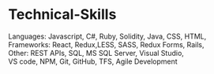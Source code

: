 # Technical-Skills
Languages: Javascript, C#, Ruby, Solidity, Java, CSS, HTML, <br /> 
Frameworks: React, Redux,LESS, SASS, Redux Forms, Rails, <br /> 
Other: REST APIs,  SQL, MS SQL Server, Visual Studio,  <br /> 
VS code, NPM, Git, GitHub, TFS, Agile Development
